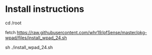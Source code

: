 # Install instructions

cd /root

fetch https://raw.githubusercontent.com/whr19/pfSense/master/pkg-wpad/files/install_wpad_24.sh

sh ./install_wpad_24.sh

